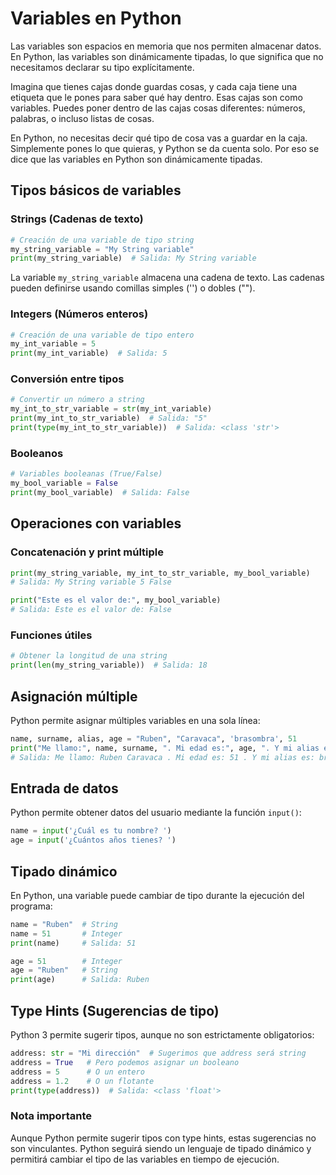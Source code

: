# Variables en Python

Las variables son espacios en memoria que nos permiten almacenar datos. En Python, las variables son dinámicamente tipadas, lo que significa que no necesitamos declarar su tipo explícitamente.

Imagina que tienes cajas donde guardas cosas, y cada caja tiene una etiqueta que le pones para saber qué hay dentro. Esas cajas son como variables. Puedes poner dentro de las cajas cosas diferentes: números, palabras, o incluso listas de cosas.

En Python, no necesitas decir qué tipo de cosa vas a guardar en la caja. Simplemente pones lo que quieras, y Python se da cuenta solo. Por eso se dice que las variables en Python son dinámicamente tipadas.

## Tipos básicos de variables

### Strings (Cadenas de texto)
```python
# Creación de una variable de tipo string
my_string_variable = "My String variable"
print(my_string_variable)  # Salida: My String variable
```

La variable `my_string_variable` almacena una cadena de texto. Las cadenas pueden definirse usando comillas simples ('') o dobles ("").

### Integers (Números enteros)
```python
# Creación de una variable de tipo entero
my_int_variable = 5
print(my_int_variable)  # Salida: 5
```

### Conversión entre tipos
```python
# Convertir un número a string
my_int_to_str_variable = str(my_int_variable)
print(my_int_to_str_variable)  # Salida: "5"
print(type(my_int_to_str_variable))  # Salida: <class 'str'>
```

### Booleanos
```python
# Variables booleanas (True/False)
my_bool_variable = False
print(my_bool_variable)  # Salida: False
```

## Operaciones con variables

### Concatenación y print múltiple
```python
print(my_string_variable, my_int_to_str_variable, my_bool_variable)
# Salida: My String variable 5 False

print("Este es el valor de:", my_bool_variable)
# Salida: Este es el valor de: False
```

### Funciones útiles
```python
# Obtener la longitud de una string
print(len(my_string_variable))  # Salida: 18
```

## Asignación múltiple

Python permite asignar múltiples variables en una sola línea:
```python
name, surname, alias, age = "Ruben", "Caravaca", 'brasombra', 51
print("Me llamo:", name, surname, ". Mi edad es:", age, ". Y mi alias es:", alias)
# Salida: Me llamo: Ruben Caravaca . Mi edad es: 51 . Y mi alias es: brasombra
```

## Entrada de datos

Python permite obtener datos del usuario mediante la función `input()`:
```python
name = input('¿Cuál es tu nombre? ')
age = input('¿Cuántos años tienes? ')
```

## Tipado dinámico

En Python, una variable puede cambiar de tipo durante la ejecución del programa:
```python
name = "Ruben"  # String
name = 51       # Integer
print(name)     # Salida: 51

age = 51        # Integer
age = "Ruben"   # String
print(age)      # Salida: Ruben
```

## Type Hints (Sugerencias de tipo)

Python 3 permite sugerir tipos, aunque no son estrictamente obligatorios:
```python
address: str = "Mi dirección"  # Sugerimos que address será string
address = True   # Pero podemos asignar un booleano
address = 5      # O un entero
address = 1.2    # O un flotante
print(type(address))  # Salida: <class 'float'>
```

### Nota importante
Aunque Python permite sugerir tipos con type hints, estas sugerencias no son vinculantes. Python seguirá siendo un lenguaje de tipado dinámico y permitirá cambiar el tipo de las variables en tiempo de ejecución.